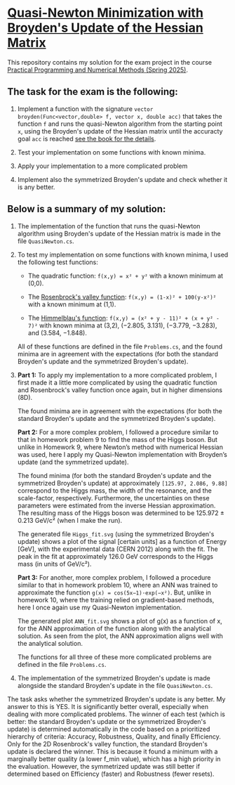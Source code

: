 # [Quasi-Newton Minimization with Broyden's Update of the Hessian Matrix](https://fedorov.sdfeu.org/prog/projex/minimum-broyden.htm)

This repository contains my solution for the exam project in the course [Practical Programming and Numerical Methods (Spring 2025)](https://fedorov.sdfeu.org/prog/).

## The task for the exam is the following:

1. Implement a function with the signature
    `vector broyden(Func<vector,double> f, vector x, double acc)`
that takes the function `f` and runs the quasi-Newton algorithm from the starting point `x`, using the Broyden's update of the Hessian matrix until the accuracty goal `acc` is reached [see the book for the details]((https://fedorov.sdfeu.org/prog/book/book.pdf)).

2.  Test your implementation on some functions with known minima.

3.  Apply your implementation to a more complicated problem

4.  Implement also the symmetrized Broyden's update and check whether it is any better.

## Below is a summary of my solution:

1.  The implementation of the function that runs the quasi-Newton algorithm using Broyden's update of the Hessian matrix is made in the file `QuasiNewton.cs`.

2.  To test my implementation on some functions with known minima, I used the following test functions:

    *   The quadratic function: `f(x,y) = x² + y²`
        with a known minimum at (0,0).

    *   The [Rosenbrock's valley function](https://en.wikipedia.org/wiki/Rosenbrock_function): `f(x,y) = (1-x)² + 100(y-x²)²`
        with a known minimum at (1,1).

    *   The [Himmelblau's function](https://en.wikipedia.org/wiki/Himmelblau%27s_function): `f(x,y) = (x² + y - 11)² + (x + y² - 7)²`
        with known minima at (3,2), (−2.805, 3.131), (−3.779, −3.283), and (3.584, −1.848).

    All of these functions are defined in the file `Problems.cs`, and the found minima are in agreement with the expectations (for both the standard Broyden's update and the symmetrized Broyden's update).

3.  **Part 1:** To apply my implementation to a more complicated problem, I first made it a little more complicated by using the quadratic function and Rosenbrock's valley function once again, but in higher dimensions (8D).

    The found minima are in agreement with the expectations (for both the standard Broyden's update and the symmetrized Broyden's update).

    **Part 2:** For a more complex problem, I followed a procedure similar to that in homework problem 9 to find the mass of the Higgs boson. But unlike in Homework 9, where Newton’s method with numerical Hessian was used, here I apply my Quasi-Newton implementation with Broyden’s update (and the symmetrized update).

    The found minima (for both the standard Broyden's update and the symmetrized Broyden's update) at approximately `[125.97, 2.086, 9.88]` correspond to the Higgs mass, the width of the resonance, and the scale-factor, respectively. Furthermore, the uncertainties on these parameters were estimated from the inverse Hessian approximation. The resulting mass of the Higgs boson was determined to be 125.972 ± 0.213 GeV/c² (when I make the run).

    The generated file `Higgs_fit.svg` (using the symmetrized Broyden's update) shows a plot of the signal [certain units] as a function of Energy [GeV], with the experimental data (CERN 2012) along with the fit. The peak in the fit at approximately 126.0 GeV corresponds to the Higgs mass (in units of GeV/c²).

    **Part 3:** For another, more complex problem, I followed a procedure similar to that in homework problem 10, where an ANN was trained to approximate the function `g(x) = cos(5x−1)·exp(−x²)`. But, unlike in homework 10, where the training relied on gradient-based methods, here I once again use my Quasi-Newton implementation.

    The generated plot `ANN_fit.svg` shows a plot of g(x) as a function of x, for the ANN approximation of the function along with the analytical solution. As seen from the plot, the ANN approximation aligns well with the analytical solution.

    The functions for all three of these more complicated problems are defined in the file `Problems.cs`.

4.  The implementation of the symmetrized Broyden's update is made alongside the standard Broyden's update in the file `QuasiNewton.cs`. 

The task asks whether the symmetrized Broyden's update is any better. My answer to this is YES. It is significantly better overall, especially when dealing with more complicated problems. The winner of each test (which is better: the standard Broyden's update or the symmetrized Broyden's update) is determined automatically in the code based on a prioritized hierarchy of criteria: Accuracy, Robustness, Quality, and finally Efficiency. Only for the 2D Rosenbrock's valley function, the standard Broyden's update is declared the winner. This is because it found a minimum with a marginally better quality (a lower f_min value), which has a high priority in the evaluation. However, the symmetrized update was still better if determined based on Efficiency (faster) and Robustness (fewer resets).


